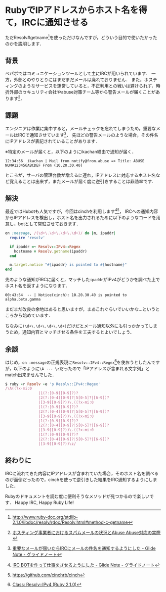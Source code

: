 # RubyでIPアドレスからホスト名を得て，IRCに通知させる

ただResolv#getname[^1]を使っただけなんですが，どういう目的で使いたかったのかを説明します．

## 背景

ペパボではコミュニケーションツールとして主にIRCが用いられています．
一方，外部とのやりとりにはまだまだメールは廃れておりません．
また，ホスティングのようなサービスを運営していると，不正利用との戦いは避けられず，時折外部のセキュリティ会社やabuse対策チーム等から警告メールが届くことがあります[^2]．

## 課題

エンジニアは作業に集中すると，メールチェックを忘れてしまうため，重要なメールはIRCで通知させています[^3]．
先ほどの警告メールのような場合，その件名にIPアドレスが表記されていることがあります．

※特定のメールが届くと，以下のようにikachan経由で通知が届く．

```irc
12:34:56  ikachan | Mail from notify@from.abuse => Title: ABUSE NUM#123456ABCDEF From (10.20.30.40)
```

ところが，サーバの管理台数が増えるに連れ，IPアドレスに対応するホスト名など覚えることは出来ず，またメールが届く度に逆引きすることは非効率です．


## 解決

最近ではHubotも人気ですが，今回はcinchを利用します[^4][^5]，
IRCへの通知内容からIPアドレスを検出し，ホスト名を出力されるために以下のようなコードを用意し，botとして常駐させておきます．

```rb
on :message, /(\d+\.\d+\.\d+\.\d+)/ do |m, ipaddr|
  require 'resolv'

  if ipaddr =~ Resolv::IPv4::Regex
    hostname = Resolv.getname(ipaddr)
  end

  m.target.notice "#{ipaddr} is pointed to #{hostname}"
end
```

先のような通知がIRCに届くと，マッチした`ipaddr`がIPv4がどうかを調べた上でホスト名を返すようになります．

```irc
00:43:54  -- | Notice(cinch): 10.20.30.40 is pointed to alpha.beta.gamma
```

まだまだ改良の余地はあると思いますが，まあこれぐらいでいいかな...というところから始めています．

ちなみに`(\d+\.\d+\.\d+\.\d+)`だけだとメール通知以外にも引っかかってしまうため，通知内容とマッチさせる条件を工夫するとよいでしょう．

## 余談

はじめ，`on :message`の正規表現に`Resolv::IPv4::Regex`[^6]を使おうとしたんですが，以下のように`\A ... \z`だったので「IPアドレスが含まれる文字列」とmatch出来ませんでした．

```rb
$ ruby -r Resolv -e 'p Resolv::IPv4::Regex'
/\A((?x-mi:0
               |1(?:[0-9][0-9]?)?
               |2(?:[0-4][0-9]?|5[0-5]?|[6-9])?
               |[3-9][0-9]?))\.((?x-mi:0
               |1(?:[0-9][0-9]?)?
               |2(?:[0-4][0-9]?|5[0-5]?|[6-9])?
               |[3-9][0-9]?))\.((?x-mi:0
               |1(?:[0-9][0-9]?)?
               |2(?:[0-4][0-9]?|5[0-5]?|[6-9])?
               |[3-9][0-9]?))\.((?x-mi:0
               |1(?:[0-9][0-9]?)?
               |2(?:[0-4][0-9]?|5[0-5]?|[6-9])?
               |[3-9][0-9]?))\z/
```

## 終わりに

IRCに流れてきた内容にIPアドレスが含まれていた場合，そのホスト名を調べるのが面倒だったので，cinchを使って逆引きした結果をIRC通知するようにしました．

Rubyのドキュメントを読む度に便利そうなメソッドが見つかるので楽しいです．
Happy IRC, Happy Ruby Life!

[^1]: http://www.ruby-doc.org/stdlib-2.1.0/libdoc/resolv/rdoc/Resolv.html#method-c-getname
[^2]: [ホスティング事業者におけるスパムメールの状況とAbuse Abuse対応の実際](https://www.nic.ad.jp/ja/materials/iw/2006/proceedings/T2-2.pdf)
[^3]: [重要なメールが届いたらIRCにメールの件名を通知するようにした - Glide Note - グライドノート](http://blog.glidenote.com/blog/2014/01/29/post-to-irc-important-mail-subject/)
[^4]: [IRC BOTを作って仕事をさせるようにした - Glide Note - グライドノート](http://blog.glidenote.com/blog/2013/05/20/working-with-irc-bot/)
[^5]: https://github.com/cinchrb/cinch
[^6]: [Class: Resolv::IPv4 (Ruby 2.1.0)](http://www.ruby-doc.org/stdlib-2.1.0/libdoc/resolv/rdoc/Resolv/IPv4.html)
